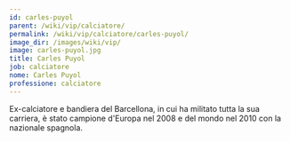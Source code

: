 ```yaml
---
id: carles-puyol
parent: /wiki/vip/calciatore/
permalink: /wiki/vip/calciatore/carles-puyol/
image_dir: /images/wiki/vip/
image: carles-puyol.jpg
title: Carles Puyol
job: calciatore
nome: Carles Puyol
professione: calciatore
---
```

Ex-calciatore e bandiera del Barcellona, in cui ha militato tutta la sua carriera, è stato campione d'Europa nel 2008 e del mondo nel 2010 con la nazionale spagnola.